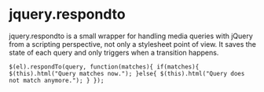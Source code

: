 # jquery.respondto

jquery.respondto is a small wrapper for handling media queries with
jQuery from a scripting perspective, not only a stylesheet point of view.
It saves the state of each query and only triggers when a transition happens.

``
$(el).respondTo(query, function(matches){
    if(matches){
        $(this).html("Query matches now.");
    }else{
        $(this).html("Query does not match anymore.");
    }
});
``